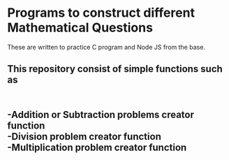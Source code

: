 <h1>Programs to construct different Mathematical Questions</h1>
These are written to practice C program and Node JS from the base.
<h2>This repository consist of simple functions such as<h2>
  <br/>
-Addition or Subtraction problems creator function<br/>
-Division problem creator function<br/>
-Multiplication problem creator function
